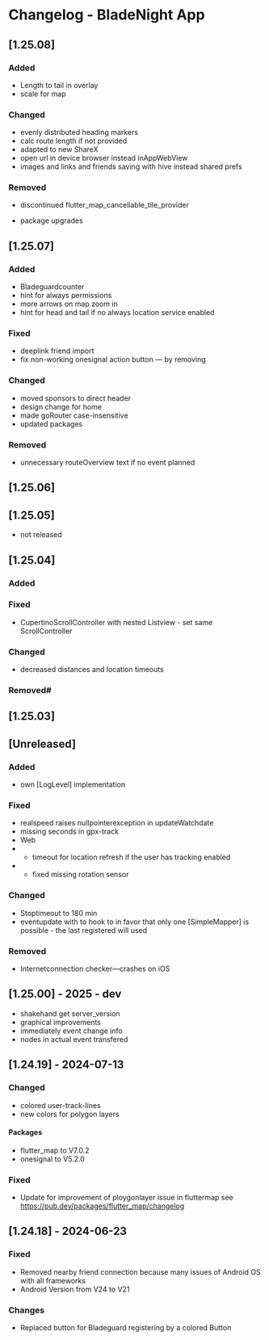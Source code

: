 # Changelog - BladeNight App

## [1.25.08]

### Added

- Length to tail in overlay
- scale for map

### Changed

- evenly distributed heading markers
- calc route length if not provided
- adapted to new ShareX
- open url in device browser instead inAppWebView
- images and links and friends saving with hive instead shared prefs

### Removed

- discontinued flutter_map_cancellable_tile_provider

- package upgrades

## [1.25.07]

### Added

- Bladeguardcounter
- hint for always permissions
- more arrows on map zoom in
- hint for head and tail if no always location service enabled

### Fixed

- deeplink friend import
- fix non-working onesignal action button — by removing

### Changed

- moved sponsors to direct header
- design change for home
- made goRouter case-insensitive
- updated packages

### Removed

- unnecessary routeOverview text if no event planned

## [1.25.06]

## [1.25.05]

- not released

## [1.25.04]

### Added

### Fixed

- CupertinoScrollController with nested Listview - set same ScrollController

### Changed

- decreased distances and location timeouts

### Removed#

## [1.25.03]

## [Unreleased]

### Added

- own [LogLevel] implementation

### Fixed

- realspeed raises nullpointerexception in updateWatchdate
- missing seconds in gpx-track
- Web
-
    - timeout for location refresh if the user has tracking enabled
-
    - fixed missing rotation sensor

### Changed

- Stoptimeout to 180 min
- eventupdate with to hook to in favor that only one [SimpleMapper<DateTime>] is possible - the last registered will
  used

### Removed

- Internetconnection checker—crashes on iOS

## [1.25.00] - 2025 - dev

- shakehand get server_version
- graphical improvements
- immediately event change info
- nodes in actual event transfered

## [1.24.19] - 2024-07-13

### Changed

- colored user-track-lines
- new colors for polygon layers

#### Packages

- flutter_map to V7.0.2
- onesignal to V5.2.0

### Fixed

- Update for improvement of ploygonlayer issue in fluttermap
  see https://pub.dev/packages/flutter_map/changelog

## [1.24.18] - 2024-06-23

### Fixed

- Removed nearby friend connection because many issues of Android OS with all frameworks
- Android Version from V24 to V21

### Changes

- Replaced button for Bladeguard registering by a colored Button